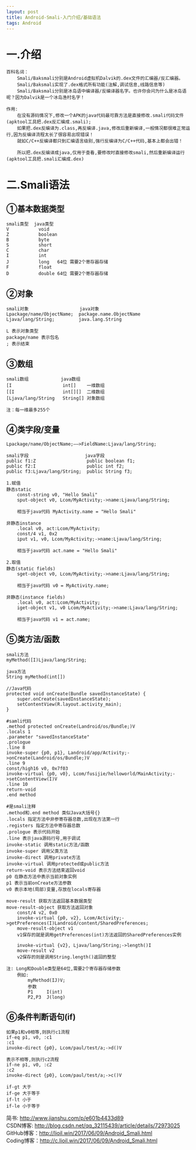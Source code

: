 ```yaml
---
layout: post
title: Android-Smali-入门介绍/基础语法
tags: Android
---
```

# 一.介绍
	百科名词：
		Smali/Baksmali分别是Android虚拟机Dalvik的.dex文件的汇编器/反汇编器。
		Smali/Baksmali实现了.dex格式所有功能(注解,调试信息,线路信息等)
		Smali/Baksmali分别是冰岛语中编译器/反编译器名字。也许你会问为什么是冰岛语呢？因为Dalvik是一个冰岛渔村名字！
		
	作用:	
		在没有源码情况下,修改一个APK的java代码最可靠方法是直接修改.smali代码文件(apktool工具把.dex反汇编成.smali);
		如果把.dex反编译为.class,再反编译.java,修改后重新编译,一般情况都很难正常运行,因为反编译流程太长了很容易出现错误！
		就如C/C++反编译都只到汇编语言级别,强行反编译为C/C++代码,基本上都会出错！
		
		所以把.dex反编译成java,仅用于查看,要修改时直接修改smali,然后重新编译运行(apktool工具把.smali汇编成.dex)

# 二.Smali语法
## ①基本数据类型
	smali类型  java类型
	V           void
	Z           boolean
	B           byte
	S           short
	C           char
	I           int
	J           long   64位 需要2个寄存器存储
	F           float
	D           double 64位 需要2个寄存器存储

## ②对象
	smali对象                   java对象
	Lpackage/name/ObjectName;  package.name.ObjectName
	Ljava/lang/String;         java.lang.String
	
	L 表示对象类型
	package/name 表示包名
	; 表示结束

## ③数组
	smali数组            java数组
	[I                   int[]    一维数组
	[[I                  int[][]  二维数组
	[Ljava/lang/String   String[] 对象数组	
	
	注：每一维最多255个

## ④类字段/变量
	Lpackage/name/ObjectName;——>FieldName:Ljava/lang/String;
	
	smali字段                     java字段
	public f1:Z                   public boolean f1; 						
	public f2:I                   public int f2;  
	public f3:Ljava/lang/String;  public String f3; 
		
	1.赋值
	静态static
		const-string v0, "Hello Smali"
		sput-object v0, Lcom/MyActivity;->name:Ljava/lang/String;
		
		相当于java代码 MyActivity.name = "Hello Smali"
		
	非静态instance
		.local v0, act:Lcom/MyActivity;
		const/4 v1, 0x2
		iput v1, v0, Lcom/MyActivity;->name:Ljava/lang/String;
		
		相当于java代码 act.name = "Hello Smali"
		
	2.取值
	静态(static fields)		
		sget-object v0, Lcom/MyActivity;->name:Ljava/lang/String;
		
		相当于java代码 v0 = MyActivity.name;
		
	非静态(instance fields)
		.local v0, act:Lcom/MyActivity;
		iget-object v1, v0 Lcom/MyActivity;->name:Ljava/lang/String;
		
		相当于java代码 v1 = act.name;

## ⑤类方法/函数	
	smali方法           
	myMethod([I)Ljava/lang/String;
	
	java方法
	String myMethod(int[])
	
	//Java代码
	protected void onCreate(Bundle savedInstanceState) {  
		super.onCreate(savedInstanceState);
		setContentView(R.layout.activity_main);	
	}
	
	#samli代码
	.method protected onCreate(Landroid/os/Bundle;)V  
	.locals 1  
	.parameter "savedInstanceState"  
	.prologue  
	.line 8  
	invoke-super {p0, p1}, Landroid/app/Activity;->onCreate(Landroid/os/Bundle;)V  
	.line 9  
	const/high16 v0, 0x7f03  
	invoke-virtual {p0, v0}, Lcom/fusijie/helloworld/MainActivity;->setContentView(I)V  
	.line 10  
	return-void  
	.end method
		
	#是smali注释
	.method和.end method 类似Java大括号{}	
	.locals 指定方法中非参寄存器总数,出现在方法第一行
	.registers 指定方法中寄存器总数
	.prologue 表示代码开始
	.line 表示java源码行号,用于调试
	invoke-static 调用static方法/函数
	invoke-super 调用父类方法
	invoke-direct 调用private方法
	invoke-virtual 调用protected或public方法
	return-void 表示方法结束返回void	
	p0 在静态方法中表示当前对象实例
	p1 表示当前onCreate方法参数
	v0 表示本地(局部)变量,存放在locals寄存器
		
	move-result 获取方法返回基本数据类型
	move-result-object 获取方法返回对象		
		const/4 v2, 0x0  
		invoke-virtual {p0, v2}, Lcom/Activity;->getPreferences(I)Landroid/content/SharedPreferences;  
		move-result-object v1  
		v1保存的就是调用getPreferences(int)方法返回的SharedPreferences实例
		
		invoke-virtual {v2}, Ljava/lang/String;->length()I  
		move-result v2  
		v2保存的则是调用String.length()返回的整型

	注: Long和Double类型是64位,需要2个寄存器存储参数
		例如:
			myMethod(IJ)V;
			参数			
			P1     I(int)
			P2,P3  J(long)

## ⑥条件判断语句(if)
	如果p1和v0相等,则执行c1流程
	if-eq p1, v0, :c1
	:c1
	invoke-direct {p0}, Lcom/paul/test/a;->d()V
	
	表示不相等,则执行c2流程
	if-ne p1, v0, :c2
	:c2
	invoke-direct {p0}, Lcom/paul/test/a;->c()V
	
	if-gt 大于
	if-ge 大于等于
	if-lt 小于
	if-le 小于等于

简书: http://www.jianshu.com/p/e601b4433d89   
CSDN博客: http://blog.csdn.net/qq_32115439/article/details/72973025   	
GitHub博客：http://lioil.win/2017/06/09/Android_Smali.html   
Coding博客：http://c.lioil.win/2017/06/09/Android_Smali.html
